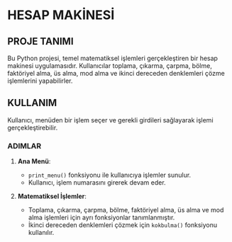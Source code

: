 # HESAP MAKİNESİ 

## PROJE TANIMI
Bu Python projesi, temel matematiksel işlemleri gerçekleştiren bir hesap makinesi uygulamasıdır. Kullanıcılar toplama, çıkarma, çarpma, bölme, faktöriyel alma, üs alma, mod alma ve ikinci dereceden denklemleri çözme işlemlerini yapabilirler.

## KULLANIM
Kullanıcı, menüden bir işlem seçer ve gerekli girdileri sağlayarak işlemi gerçekleştirebilir.

### ADIMLAR

1. **Ana Menü**:
   - `print_menu()` fonksiyonu ile kullanıcıya işlemler sunulur.
   - Kullanıcı, işlem numarasını girerek devam eder.

2. **Matematiksel İşlemler**:
   - Toplama, çıkarma, çarpma, bölme, faktöriyel alma, üs alma ve mod alma işlemleri için ayrı fonksiyonlar tanımlanmıştır.
   - İkinci dereceden denklemleri çözmek için `kokbulma()` fonksiyonu kullanılır.

